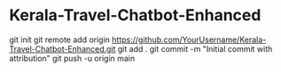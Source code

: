 # Kerala-Travel-Chatbot-Enhanced
git init
git remote add origin https://github.com/YourUsername/Kerala-Travel-Chatbot-Enhanced.git
git add .
git commit -m "Initial commit with attribution"
git push -u origin main
